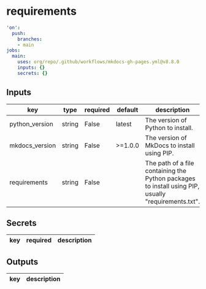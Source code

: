 # requirements

```yaml
'on':
  push:
    branches:
    - main
jobs:
  main:
    uses: org/repo/.github/workflows/mkdocs-gh-pages.yml@v8.8.0
    inputs: {}
    secrets: {}

```

## Inputs

key | type | required | default | description
--- | --- | --- | --- | ---
python_version | string | False | latest | The version of Python to install.
mkdocs_version | string | False | >=1.0.0 | The version of MkDocs to install using PIP.
requirements | string | False |  | The path of a file containing the Python packages to install using PIP, usually "requirements.txt".

## Secrets

key | required | description
--- | --- | ---

## Outputs

key | description
--- | ---